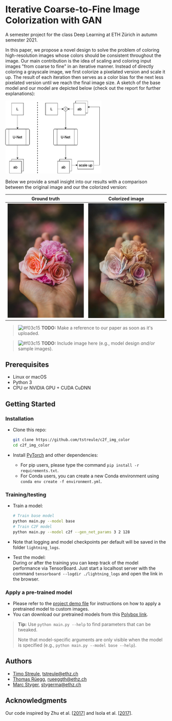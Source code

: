 # Iterative Coarse-to-Fine Image Colorization with GAN

A semester project for the class Deep Learning at ETH Zürich in autumn semester 2021.

In this paper, we propose a novel design to solve the problem of coloring high-resolution images whose colors should be consistent throughout the image.
Our main contribution is the idea of scaling and coloring input images "from coarse to fine" in an iterative manner. Instead of directly coloring a grayscale image, we first colorize a pixelated version and scale it up. The result of each iteration then serves as a color bias for the next less pixelated version until we reach the final image size. A sketch of the base model and our model are depicted below (check out the report for further explanations):


<img src="other/graphics/network_arch.png" alt="ground truth" style="width:300px;"/>

  <br />

Below we provide a small insight into our results with a comparison between the original image and our the colorized version: 




Ground truth           |  Colorized image
:-------------------------:|:-------------------------:
<img src="other/graphics/Ground_truth.jpg" alt="ground truth" style="width:250px;"/>  |  <img src="other/graphics/Colorized_image.jpg" alt="colorized image" style="width:250px;"/>


> ![#f03c15](https://via.placeholder.com/15/f03c15/000000?text=+)
> **TODO:** Make a reference to our paper as soon as it's uploaded.

> ![#f03c15](https://via.placeholder.com/15/f03c15/000000?text=+)
> **TODO:** Include image here (e.g., model design <i>and/or</i> sample images).




## Prerequisites

- Linux or macOS
- Python 3
- CPU or NVIDIA GPU + CUDA CuDNN


## Getting Started

### Installation

- Clone this repo:
  ```bash
  git clone https://github.com/tstreule/c2f_img_color
  cd c2f_img_color
  ```

- Install [PyTorch](https://pytorch.org) and other dependencies:
  - For pip users, please type the command `pip install -r requirements.txt`.
  - For Conda users, you can create a new Conda environment using `conda env create -f environment.yml`.

### Training/testing

- Train a model:
  ```bash
  # Train base model
  python main.py --model base
  # Train C2F model
  python main.py --model c2f --gen_net_params 3 2 128
  ```

- Note that logging and model checkpoints per default will be saved in the folder `lightning_logs`.

- Test the model:<br>
  During or after the training you can keep track of the model performance via TensorBoard. Just start a localhost server with the command `tensorboard --logdir ./lightning_logs` and open the link in the browser.

### Apply a pre-trained model

- Please refer to the [project demo file](demo.ipynb) for instructions on how to apply a pretrained model to custom images.
- You can download our pretrained models from this [Polybox link](https://polybox.ethz.ch/index.php/s/uwF5Gml6rJjb0QY).


> **Tip:** Use `python main.py --help` to find parameters that can be tweaked.
> 
> Note that model-specific arguments are only visible when the model is specified (e.g., `python main.py --model base --help`).



## Authors

- [Timo Streule](https://github.com/tstreule), tstreule@ethz.ch
- [Thomas Rüegg](https://github.com/Thomacdebabo), rueeggth@ethz.ch
- [Marc Styger](https://github.com/stygerma), stygerma@ethz.ch


## Acknowledgments

Our code inspired by Zhu et al. [[2017]](https://arxiv.org/pdf/1703.10593.pdf) and Isola et al. [[2017]](https://arxiv.org/pdf/1611.07004.pdf).
